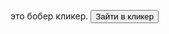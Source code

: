 это бобер кликер.
<button onclick="window.location.replace ('/bober-game.mygamesonline.org'); ">Зайти в кликер</button>
